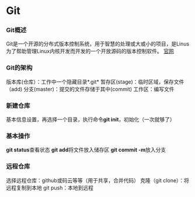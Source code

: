 # Git

### Git概述

Git是一个开源的分布式版本控制系统，用于智慧的处理或大或小的项目，是Linus为了帮助管理Linux内核开发而开发的一个开放源码的版本控制软件。
[官网](https://git-scm.com/)

### Git的架构

版本库(仓库）：工作中一个隐藏目录*.git*
暂存区(stage)：临时区域，保存文件（add)
分支(master)：提交的文件存储于其中(commit)
工作区：编写文件

### 新建仓库

基本信息设置，再选择一个目录，执行命令**git init**，初始化（一次就够了）

### 基本操作

**git status**查看状态
**git add**将文件放入储存区
**git commit -m**放入分支

### 远程仓库

选择远程仓库：github或码云等等（用于共享，合并代码）
克隆（git clone）：将远程复制到本地
git push：本地到远程


